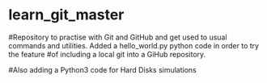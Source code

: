 # learn_git_master

#Repository to practise with Git and GitHub and get used to usual commands and utilities. Added a hello_world.py python code in order to try the feature
#of including a local git into a GiHub repository.

#Also adding a Python3 code for Hard Disks simulations
